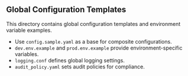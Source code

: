 ## Global Configuration Templates

This directory contains global configuration templates and environment variable examples.
- Use `config.sample.yaml` as a base for composite configurations.
- `dev.env.example` and `prod.env.example` provide environment-specific variables.
- `logging.conf` defines global logging settings.
- `audit_policy.yaml` sets audit policies for compliance.

